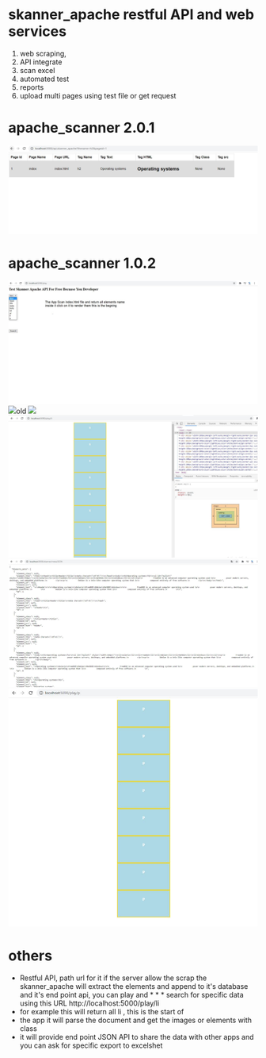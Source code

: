 # skanner_apache restful API and web services
1. web scraping, 
2. API integrate
3. scan excel
4. automated test
5. reports
6. upload multi pages using test file or get request
   


# apache_scanner 2.0.1
<img src="python_king.JPG">

# apache_scanner 1.0.2
<img src="api1.jpg">
<img src="api2.JPG>



# old
<img src="skanner_apache2.JPG">
<img src="skanner_apache.JPG">
<img src="skanner_apache3.JPG">
<img src="skanner_apache1.JPG">


# others
* Restful API, path url for it if the server allow the scrap the skanner_apache will extract the elements and append to it's database and it's end point api, you can play and * *  * search for specific data using this URL http://localhost:5000/play/li 
* for example this will return all li , this is the start of 
* the app it will parse the document and get the images or elements with class 
* it will provide end point JSON API to share the data with other apps and you can ask for specific export to excelshet  
